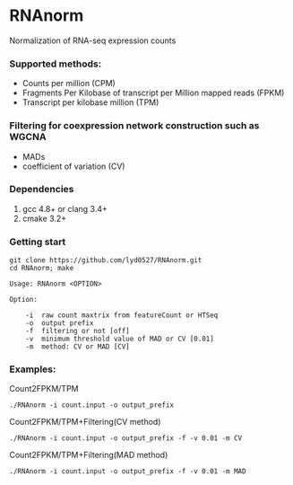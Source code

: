 # RNAnorm
Normalization of RNA-seq expression counts


### Supported methods:

- Counts per million (CPM)
- Fragments Per Kilobase of transcript per Million mapped reads (FPKM)
- Transcript per kilobase million (TPM)


### Filtering for coexpression network construction such as WGCNA

- MADs
- coefficient of variation (CV)


### Dependencies
1. gcc 4.8+ or clang 3.4+
2. cmake 3.2+


### Getting start
```
git clone https://github.com/lyd0527/RNAnorm.git
cd RNAnorm; make

Usage: RNAnorm <OPTION>

Option:

	-i 	raw count maxtrix from featureCount or HTSeq
	-o 	output prefix
	-f 	filtering or not [off]
	-v 	minimum threshold value of MAD or CV [0.01]
	-m 	method: CV or MAD [CV]
```

### Examples:

Count2FPKM/TPM
```
./RNAnorm -i count.input -o output_prefix
```

Count2FPKM/TPM+Filtering(CV method)
```
./RNAnorm -i count.input -o output_prefix -f -v 0.01 -m CV
```

Count2FPKM/TPM+Filtering(MAD method)
```
./RNAnorm -i count.input -o output_prefix -f -v 0.01 -m MAD
```

